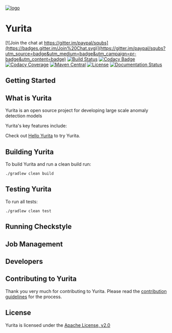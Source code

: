 
[![logo](docs/YuritaLogo.png)](https://github.paypal.com/pages/EservDataProcessing/Yurita/)
# Yurita

[![Join the chat at https://gitter.im/paypal/squbs](https://badges.gitter.im/Join%20Chat.svg)](https://gitter.im/paypal/squbs?utm_source=badge&utm_medium=badge&utm_campaign=pr-badge&utm_content=badge)
[![Build Status](https://travis-ci.org/paypal/squbs.svg?branch=master)](https://travis-ci.org/paypal/squbs)
[![Codacy Badge](https://api.codacy.com/project/badge/57368c396cb649c590e4ba678675e55c)](https://www.codacy.com/app/akara-sucharitakul/squbs)
[![Codacy Coverage](https://api.codacy.com/project/badge/coverage/57368c396cb649c590e4ba678675e55c)](https://www.codacy.com/app/akara-sucharitakul/squbs)
[![Maven Central](https://maven-badges.herokuapp.com/maven-central/org.squbs/squbs-unicomplex_2.12/badge.svg?style=flat)](http://search.maven.org/#search|ga|1|g:org.squbs)
[![License](https://img.shields.io/badge/License-Apache%202.0-red.svg)](https://opensource.org/licenses/Apache-2.0)
[![Documentation Status](https://readthedocs.org/projects/squbs/badge/?version=latest)](https://squbs.readthedocs.io)


## Getting Started

## What is Yurita 

Yurita is an open source project for developing large scale anomaly detection models

Yurita's key features include:


Check out [Hello Yurita](https://github.paypal.com/pages/EservDataProcessing/Yurita) to try Yurita. 
## Building Yurita 

To build Yurita and run a clean build run: 

    ./gradlew clean build

## Testing Yurita

To run all tests:

    ./gradlew clean test

## Running Checkstyle

## Job Management 

## Developers

## Contributing to Yurita

Thank you very much for contributing to Yurita. Please read the [contribution guidelines](CONTRIBUTING.md) for the process.

## License

Yurita is licensed under the [Apache License, v2.0](LICENSE.txt)
